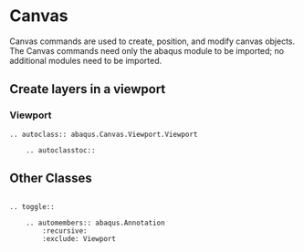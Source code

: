 # Canvas

Canvas commands are used to create, position, and modify canvas objects. The Canvas commands need only the abaqus module to be imported; no additional modules need to be imported.

## Create layers in a viewport

### Viewport

```{eval-rst}
.. autoclass:: abaqus.Canvas.Viewport.Viewport

    .. autoclasstoc::

```

## Other Classes

```{eval-rst}

.. toggle::

    .. automembers:: abaqus.Annotation
        :recursive:
        :exclude: Viewport
```
